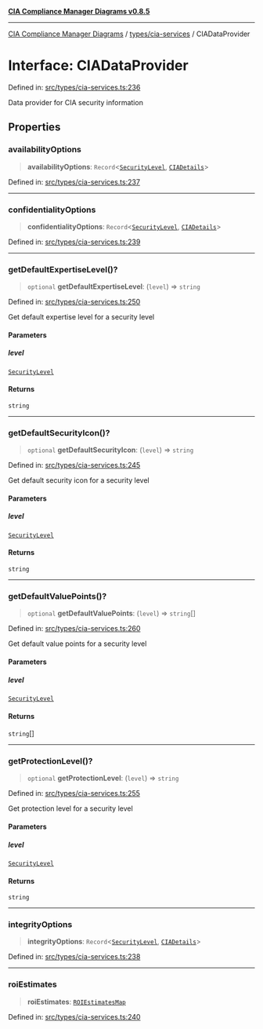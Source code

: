 [**CIA Compliance Manager Diagrams v0.8.5**](../../../README.md)

***

[CIA Compliance Manager Diagrams](../../../modules.md) / [types/cia-services](../README.md) / CIADataProvider

# Interface: CIADataProvider

Defined in: [src/types/cia-services.ts:236](https://github.com/Hack23/cia-compliance-manager/blob/3ae0301247f765ba03c8c0fe645db4718bb8af76/src/types/cia-services.ts#L236)

Data provider for CIA security information

## Properties

### availabilityOptions

> **availabilityOptions**: `Record`\<[`SecurityLevel`](../../cia/type-aliases/SecurityLevel.md), [`CIADetails`](CIADetails.md)\>

Defined in: [src/types/cia-services.ts:237](https://github.com/Hack23/cia-compliance-manager/blob/3ae0301247f765ba03c8c0fe645db4718bb8af76/src/types/cia-services.ts#L237)

***

### confidentialityOptions

> **confidentialityOptions**: `Record`\<[`SecurityLevel`](../../cia/type-aliases/SecurityLevel.md), [`CIADetails`](CIADetails.md)\>

Defined in: [src/types/cia-services.ts:239](https://github.com/Hack23/cia-compliance-manager/blob/3ae0301247f765ba03c8c0fe645db4718bb8af76/src/types/cia-services.ts#L239)

***

### getDefaultExpertiseLevel()?

> `optional` **getDefaultExpertiseLevel**: (`level`) => `string`

Defined in: [src/types/cia-services.ts:250](https://github.com/Hack23/cia-compliance-manager/blob/3ae0301247f765ba03c8c0fe645db4718bb8af76/src/types/cia-services.ts#L250)

Get default expertise level for a security level

#### Parameters

##### level

[`SecurityLevel`](../../cia/type-aliases/SecurityLevel.md)

#### Returns

`string`

***

### getDefaultSecurityIcon()?

> `optional` **getDefaultSecurityIcon**: (`level`) => `string`

Defined in: [src/types/cia-services.ts:245](https://github.com/Hack23/cia-compliance-manager/blob/3ae0301247f765ba03c8c0fe645db4718bb8af76/src/types/cia-services.ts#L245)

Get default security icon for a security level

#### Parameters

##### level

[`SecurityLevel`](../../cia/type-aliases/SecurityLevel.md)

#### Returns

`string`

***

### getDefaultValuePoints()?

> `optional` **getDefaultValuePoints**: (`level`) => `string`[]

Defined in: [src/types/cia-services.ts:260](https://github.com/Hack23/cia-compliance-manager/blob/3ae0301247f765ba03c8c0fe645db4718bb8af76/src/types/cia-services.ts#L260)

Get default value points for a security level

#### Parameters

##### level

[`SecurityLevel`](../../cia/type-aliases/SecurityLevel.md)

#### Returns

`string`[]

***

### getProtectionLevel()?

> `optional` **getProtectionLevel**: (`level`) => `string`

Defined in: [src/types/cia-services.ts:255](https://github.com/Hack23/cia-compliance-manager/blob/3ae0301247f765ba03c8c0fe645db4718bb8af76/src/types/cia-services.ts#L255)

Get protection level for a security level

#### Parameters

##### level

[`SecurityLevel`](../../cia/type-aliases/SecurityLevel.md)

#### Returns

`string`

***

### integrityOptions

> **integrityOptions**: `Record`\<[`SecurityLevel`](../../cia/type-aliases/SecurityLevel.md), [`CIADetails`](CIADetails.md)\>

Defined in: [src/types/cia-services.ts:238](https://github.com/Hack23/cia-compliance-manager/blob/3ae0301247f765ba03c8c0fe645db4718bb8af76/src/types/cia-services.ts#L238)

***

### roiEstimates

> **roiEstimates**: [`ROIEstimatesMap`](ROIEstimatesMap.md)

Defined in: [src/types/cia-services.ts:240](https://github.com/Hack23/cia-compliance-manager/blob/3ae0301247f765ba03c8c0fe645db4718bb8af76/src/types/cia-services.ts#L240)
